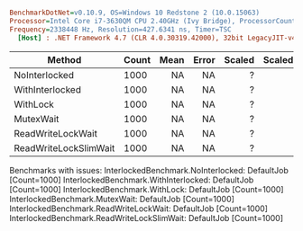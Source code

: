 ``` ini

BenchmarkDotNet=v0.10.9, OS=Windows 10 Redstone 2 (10.0.15063)
Processor=Intel Core i7-3630QM CPU 2.40GHz (Ivy Bridge), ProcessorCount=8
Frequency=2338448 Hz, Resolution=427.6341 ns, Timer=TSC
  [Host] : .NET Framework 4.7 (CLR 4.0.30319.42000), 32bit LegacyJIT-v4.7.2115.0 DEBUG


```
 |                Method | Count | Mean | Error | Scaled | ScaledSD |
 |---------------------- |------ |-----:|------:|-------:|---------:|
 |         NoInterlocked |  1000 |   NA |    NA |      ? |        ? |
 |       WithInterlocked |  1000 |   NA |    NA |      ? |        ? |
 |              WithLock |  1000 |   NA |    NA |      ? |        ? |
 |             MutexWait |  1000 |   NA |    NA |      ? |        ? |
 |     ReadWriteLockWait |  1000 |   NA |    NA |      ? |        ? |
 | ReadWriteLockSlimWait |  1000 |   NA |    NA |      ? |        ? |

Benchmarks with issues:
  InterlockedBenchmark.NoInterlocked: DefaultJob [Count=1000]
  InterlockedBenchmark.WithInterlocked: DefaultJob [Count=1000]
  InterlockedBenchmark.WithLock: DefaultJob [Count=1000]
  InterlockedBenchmark.MutexWait: DefaultJob [Count=1000]
  InterlockedBenchmark.ReadWriteLockWait: DefaultJob [Count=1000]
  InterlockedBenchmark.ReadWriteLockSlimWait: DefaultJob [Count=1000]
